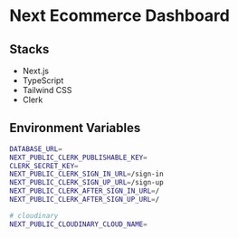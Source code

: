 # Next Ecommerce Dashboard

## Stacks

- Next.js
- TypeScript
- Tailwind CSS
- Clerk

## Environment Variables

```bash
DATABASE_URL=
NEXT_PUBLIC_CLERK_PUBLISHABLE_KEY=
CLERK_SECRET_KEY=
NEXT_PUBLIC_CLERK_SIGN_IN_URL=/sign-in
NEXT_PUBLIC_CLERK_SIGN_UP_URL=/sign-up
NEXT_PUBLIC_CLERK_AFTER_SIGN_IN_URL=/
NEXT_PUBLIC_CLERK_AFTER_SIGN_UP_URL=/

# cloudinary
NEXT_PUBLIC_CLOUDINARY_CLOUD_NAME=
```

